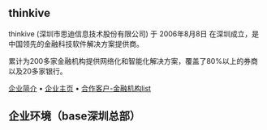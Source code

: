 ## thinkive
thinkive (深圳市思迪信息技术股份有限公司) 于 2006年8月8日 在深圳成立，是中国领先的金融科技软件解决方案提供商。

累计为200多家金融机构提供网络化和智能化解决方案，覆盖了80%以上的券商以及20多家银行。

[企业简介](http://www.thinkive.com/main/we/company_intro/index.html) &bull;  [企业主页](http://www.thinkive.com/main/index/index.html) &bull;  [合作客户-金融机构list](http://www.thinkive.com/main/we/joint_customer/index.html)

## 企业环境（base深圳总部）

